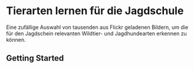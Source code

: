 # Tierarten lernen für die Jagdschule

Eine zufällige Auswahl von tausenden aus Flickr geladenen Bildern, um die für den Jagdschein relevanten Wildtier- und Jagdhundearten erkennen zu können.

## Getting Started

